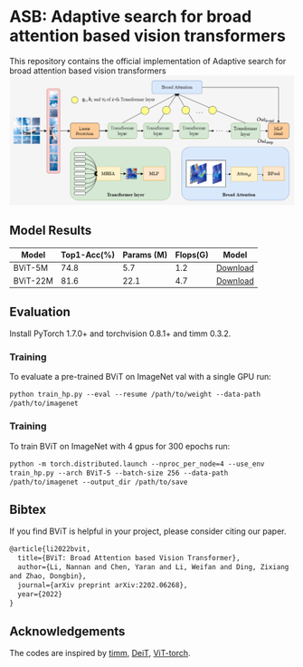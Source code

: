 # ASB: Adaptive search for broad attention based vision transformers
This repository contains the official implementation of Adaptive search for broad attention based vision transformers
![alt](https://github.com/koala719/BViT/blob/main/figs/overall_b.png)


## Model Results
|  Model   | Top1-Acc(%)  |  Params (M)   | Flops(G)  | Model  |
|  ----  | ----  |  ----  | ----  | ----  |
| BViT-5M  | 74.8 |  5.7  | 1.2  | [Download](https://pan.baidu.com/s/1q02tHE9Jk3M9PcIiK4vrdg?pwd=65q1)   |
| BViT-22M  | 81.6 |  22.1  | 4.7  | [Download](https://pan.baidu.com/s/1G_Zh-qDbAtcYvVYLXoF-Nw?pwd=dbgi)   |

## Evaluation
Install PyTorch 1.7.0+ and torchvision 0.8.1+ and timm 0.3.2.

### Training
To evaluate a pre-trained BViT on ImageNet val with a single GPU run:
```
python train_hp.py --eval --resume /path/to/weight --data-path /path/to/imagenet
```

### Training
To train BViT on ImageNet with 4 gpus for 300 epochs run:
```
python -m torch.distributed.launch --nproc_per_node=4 --use_env train_hp.py --arch BViT-5 --batch-size 256 --data-path /path/to/imagenet --output_dir /path/to/save
```



## Bibtex
If you find BViT is helpful in your project, please consider citing our paper.
```
@article{li2022bvit,
  title={BViT: Broad Attention based Vision Transformer},
  author={Li, Nannan and Chen, Yaran and Li, Weifan and Ding, Zixiang and Zhao, Dongbin},
  journal={arXiv preprint arXiv:2202.06268},
  year={2022}
}
```

## Acknowledgements
The codes are inspired by [timm](https://github.com/rwightman/pytorch-image-models), [DeiT](https://github.com/facebookresearch/deit), [ViT-torch](https://github.com/lucidrains/vit-pytorch).

